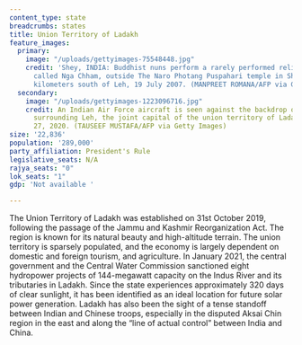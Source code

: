 ```yaml
---
content_type: state
breadcrumbs: states
title: Union Territory of Ladakh
feature_images:
  primary:
    image: "/uploads/gettyimages-75548448.jpg"
    credit: 'Shey, INDIA: Buddhist nuns perform a rarely performed religious dance
      called Nga Chham, outside The Naro Photang Puspahari temple in Shey, Some 15
      kilometers south of Leh, 19 July 2007. (MANPREET ROMANA/AFP via Getty Images)'
  secondary:
    image: "/uploads/gettyimages-1223096716.jpg"
    credit: An Indian Air Force aircraft is seen against the backdrop of mountains
      surrounding Leh, the joint capital of the union territory of Ladakh, on June
      27, 2020. (TAUSEEF MUSTAFA/AFP via Getty Images)
size: '22,836'
population: '289,000'
party_affiliation: President's Rule
legislative_seats: N/A
rajya_seats: "0"
lok_seats: "1"
gdp: 'Not available '

---
```

The Union Territory of Ladakh was established on 31st October 2019, following the passage of the Jammu and Kashmir Reorganization Act. The region is known for its natural beauty and high-altitude terrain. The union territory is sparsely populated, and the economy is largely dependent on domestic and foreign tourism, and agriculture. In January 2021, the central government and the Central Water Commission sanctioned eight hydropower projects of 144-megawatt capacity on the Indus River and its tributaries in Ladakh. Since the state experiences approximately 320 days of clear sunlight, it has been identified as an ideal location for future solar power generation. Ladakh has also been the sight of a tense standoff between Indian and Chinese troops, especially in the disputed Aksai Chin region in the east and along the “line of actual control” between India and China.
